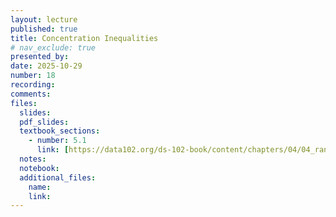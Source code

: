 ```yaml
---
layout: lecture
published: true
title: Concentration Inequalities
# nav_exclude: true
presented_by:
date: 2025-10-29
number: 18
recording: 
comments:
files:
  slides:
  pdf_slides:
  textbook_sections:
    - number: 5.1
      link: [https://data102.org/ds-102-book/content/chapters/04/04_randomized_experiments.html](https://data102.org/ds-102-book/content/chapters/05/01_concentration.html)
  notes:
  notebook:
  additional_files:
    name:
    link:
---
```

